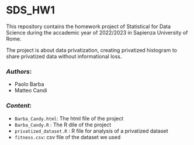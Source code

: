 # SDS_HW1

This repository contains the homework project of Statistical for Data Science during the accademic year of 2022/2023 in Sapienza University of Rome.

The project is about data privatization, creating privatized histogram to share privatized data without informational loss.

### *Authors*:
* Paolo Barba
* Matteo Candi

### *Content*:


* `Barba_Candy.html`: The html file of the project
* `Barba_Candy.R` : The R dile of the project
* `privatized_dataset.R` : R file for analysis of a privatized dataset
* `fitness.csv`: csv file of the dataset we used
